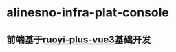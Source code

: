 # alinesno-infra-plat-console

## 前端基于[ruoyi-plus-vue3](https://gitee.com/dromara/RuoYi-Vue-Plus)基础开发
